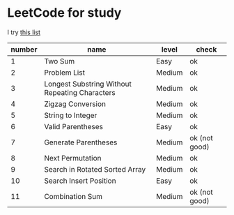 # LeetCode for study
I try [this list](https://leetcode.com/list/xo2bgr0r/)

| number | name | level | check |
| --- | --- | --- | --- |
| 1 | Two Sum | Easy | ok |
| 2 | Problem List | Medium | ok |
| 3 | Longest Substring Without Repeating Characters | Medium | ok |
| 4 | Zigzag Conversion | Medium | ok |
| 5 | String to Integer | Medium | ok |
| 6 | Valid Parentheses | Easy | ok |
| 7 | Generate Parentheses | Medium | ok (not good) |
| 8 | Next Permutation | Medium | ok |
| 9 | Search in Rotated Sorted Array | Medium | ok |
| 10 | Search Insert Position | Easy | ok |
| 11 | Combination Sum | Medium | ok (not good) |
